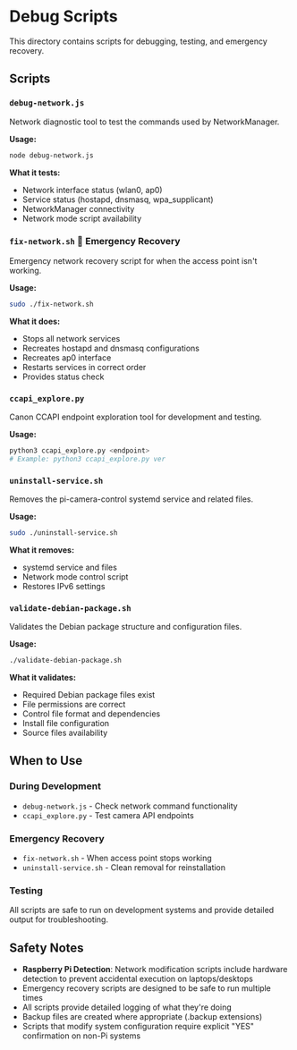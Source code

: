 # Debug Scripts

This directory contains scripts for debugging, testing, and emergency recovery.

## Scripts

### `debug-network.js`
Network diagnostic tool to test the commands used by NetworkManager.

**Usage:**
```bash
node debug-network.js
```

**What it tests:**
- Network interface status (wlan0, ap0)
- Service status (hostapd, dnsmasq, wpa_supplicant)
- NetworkManager connectivity
- Network mode script availability

### `fix-network.sh` 🚨 **Emergency Recovery**
Emergency network recovery script for when the access point isn't working.

**Usage:**
```bash
sudo ./fix-network.sh
```

**What it does:**
- Stops all network services
- Recreates hostapd and dnsmasq configurations
- Recreates ap0 interface
- Restarts services in correct order
- Provides status check

### `ccapi_explore.py`
Canon CCAPI endpoint exploration tool for development and testing.

**Usage:**
```bash
python3 ccapi_explore.py <endpoint>
# Example: python3 ccapi_explore.py ver
```

### `uninstall-service.sh`
Removes the pi-camera-control systemd service and related files.

**Usage:**
```bash
sudo ./uninstall-service.sh
```

**What it removes:**
- systemd service and files
- Network mode control script
- Restores IPv6 settings

### `validate-debian-package.sh`
Validates the Debian package structure and configuration files.

**Usage:**
```bash
./validate-debian-package.sh
```

**What it validates:**
- Required Debian package files exist
- File permissions are correct
- Control file format and dependencies
- Install file configuration
- Source files availability

## When to Use

### During Development
- `debug-network.js` - Check network command functionality
- `ccapi_explore.py` - Test camera API endpoints

### Emergency Recovery  
- `fix-network.sh` - When access point stops working
- `uninstall-service.sh` - Clean removal for reinstallation

### Testing
All scripts are safe to run on development systems and provide detailed output for troubleshooting.

## Safety Notes

- **Raspberry Pi Detection**: Network modification scripts include hardware detection to prevent accidental execution on laptops/desktops
- Emergency recovery scripts are designed to be safe to run multiple times
- All scripts provide detailed logging of what they're doing  
- Backup files are created where appropriate (.backup extensions)
- Scripts that modify system configuration require explicit "YES" confirmation on non-Pi systems